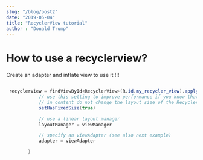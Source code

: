 ```yaml
---
slug: "/blog/post2"
date: "2019-05-04"
title: "RecyclerView tutorial"
author : "Donald Trump"
---
```


# How to use a recyclerview?

Create an adapter and inflate view to use it !!!

```java

 recyclerView = findViewById<RecyclerView>(R.id.my_recycler_view).apply {
            // use this setting to improve performance if you know that changes
            // in content do not change the layout size of the RecyclerView
            setHasFixedSize(true)

            // use a linear layout manager
            layoutManager = viewManager

            // specify an viewAdapter (see also next example)
            adapter = viewAdapter

        }

```